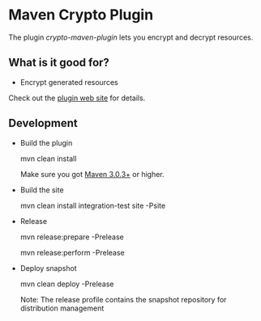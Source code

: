 Maven Crypto Plugin
==================================

The plugin *crypto-maven-plugin* lets you encrypt and decrypt resources.

What is it good for?
--------------------

* Encrypt generated resources

Check out the [plugin web site][site] for details.

[site]: http://marcelmay.github.io/crypto-maven-plugin/
[repo-snapshot]: https://oss.sonatype.org/content/repositories/snapshots/de/m3y/maven/crypto-maven-plugin/

Development
-----------

* Build the plugin

    mvn clean install

  Make sure you got [Maven 3.0.3+][maven_download] or higher.

* Build the site

    mvn clean install integration-test site -Psite

* Release

    mvn release:prepare -Prelease

    mvn release:perform -Prelease

* Deploy snapshot

    mvn clean deploy -Prelease

  Note: The release profile contains the snapshot repository for distribution management

[maven_download]: http://maven.apache.org
